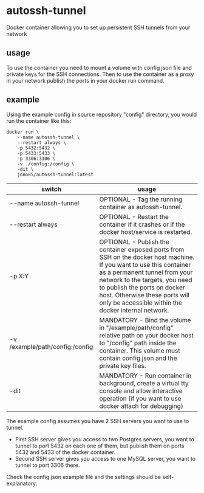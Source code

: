 # autossh-tunnel
Docker container allowing you to set up persistent SSH tunnels from your network

## usage
To use the container you need to mount a volume with config json file and private keys for the SSH connections.
Then to use the container as a proxy in your network publish the ports in your docker run command.

## example
Using the example config in source repository "config" directory, you would run the container like this:

```console
docker run \ 
	--name autossh-tunnel \ 
	--restart always \ 
	-p 5432:5432 \ 
	-p 5433:5433 \ 
	-p 3306:3306 \ 
	-v ./config:/config \ 
	-dit \ 
	jono85/autossh-tunnel:latest
```


| switch  | usage |
| ------------- | ------------- |
| --name autossh-tunnel | OPTIONAL - Tag the running container as autossh-tunnel. |
| --restart always | OPTIONAL - Restart the container if it crashes or if the docker host/service is restarted. |
| -p X:Y | OPTIONAL - Publish the container exposed ports from SSH on the docker host machine. If you want to use this container as a permanent tunnel from your network to the targets, you need to publish the ports on docker host. Otherwise these ports will only be accessible within the docker internal network. |
| -v /example/path/config:/config | MANDATORY - Bind the volume in "/example/path/config" relative path on your docker host to "/config" path inside the container. This volume must contain config.json and the private key files. |
| -dit | MANDATORY - Run container in background, create a virtual tty console and allow interactive operation (if you want to use docker attach for debugging) |

The example config assumes you have 2 SSH servers you want to use to tunnel. 
- First SSH server gives you access to two Postgres servers, you want to tunnel to port 5432 on each one of them, but publish them on ports 5432 and 5433 of the docker container. 
- Second SSH server gives you access to one MySQL server, you want to tunnel to port 3306 there.

Check the config.json example file and the settings should be self-explanatory.
